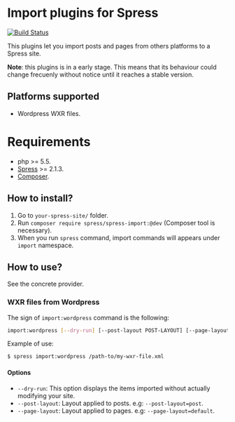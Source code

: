 Import plugins for Spress
=========================
[![Build Status](https://travis-ci.org/spress/Spress-import.svg?branch=master)](https://travis-ci.org/spress/Spress-import)

This plugins let you import posts and pages from others platforms to a Spress site.

**Note**: this plugins is in a early stage. This means that its behaviour could change
frecuenly without notice until it reaches a stable version.

## Platforms supported
* Wordpress WXR files.

# Requirements
* php >= 5.5.
* [Spress](http://spress.yosymfony.com) >= 2.1.3.
* [Composer](https://getcomposer.org/).

## How to install?
1. Go to `your-spress-site/` folder.
2. Run `composer require spress/spress-import:@dev` (Composer tool is necessary).
3. When you run `spress` command, import commands will appears under `import` namespace.

## How to use?
See the concrete provider.

### WXR files from Wordpress
The sign of `import:wordpress` command is the following:

```bash
import:wordpress [--dry-run] [--post-layout POST-LAYOUT] [--page-layout PAGE-LAYOUT] [--] <file>
```
Example of use:
```bash
$ spress import:wordpress /path-to/my-wxr-file.xml
```
#### Options
* `--dry-run`: This option displays the items imported without actually modifying your site.
* `--post-layout`: Layout applied to posts. e.g: `--post-layout=post`.
* `--page-layout`: Layout applied to pages. e.g: `--page-layout=default`.
